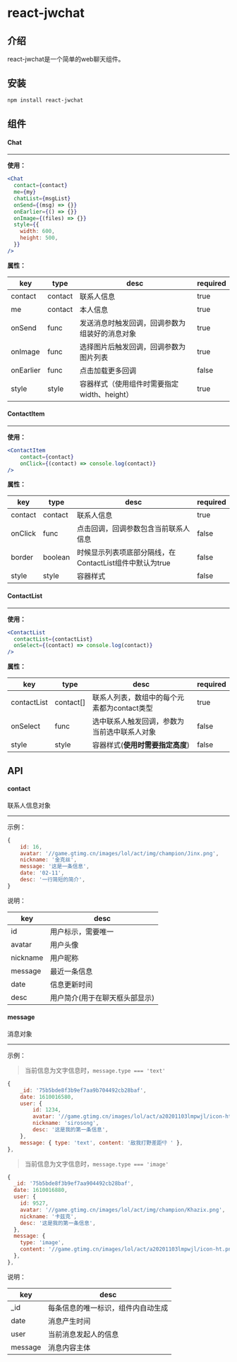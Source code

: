 # react-jwchat

## 介绍

react-jwchat是一个简单的web聊天组件。

## 安装

```bash
npm install react-jwchat
```

## 组件

#### Chat

***

**使用：**

```jsx
<Chat
  contact={contact}
  me={my}
  chatList={msgList}
  onSend={(msg) => {}}
  onEarlier={() => {}}
  onImage={(files) => {}}
  style={{
    width: 600,
    height: 500,
  }}
/>
```

**属性：**

| key       | type    | desc                                           | required |
| --------- | ------- | ---------------------------------------------- | -------- |
| contact   | contact | 联系人信息                                     | true     |
| me        | contact | 本人信息                                       | true     |
| onSend    | func    | 发送消息时触发回调，回调参数为组装好的消息对象 | true     |
| onImage   | func    | 选择图片后触发回调，回调参数为图片列表         | true     |
| onEarlier | func    | 点击加载更多回调                               | false    |
| style     | style   | 容器样式（使用组件时需要指定width、height）    | true     |

#### ContactItem

***

**使用：**

```jsx
<ContactItem
    contact={contact}
    onClick={(contact) => console.log(contact)}
/>
```

**属性：**

| key     | type    | desc                                                    | required |
| ------- | ------- | ------------------------------------------------------- | -------- |
| contact | contact | 联系人信息                                              | true     |
| onClick | func    | 点击回调，回调参数包含当前联系人信息                    | false    |
| border  | boolean | 时候显示列表项底部分隔线，在ContactList组件中默认为true | false    |
| style   | style   | 容器样式                                                | false    |

#### ContactList

***

**使用：**

```jsx
<ContactList
  contactList={contactList}
  onSelect={(contact) => console.log(contact)}
/>
```

**属性：**

| key         | type      | desc                                         | required |
| ----------- | --------- | -------------------------------------------- | -------- |
| contactList | contact[] | 联系人列表，数组中的每个元素都为contact类型  | true     |
| onSelect    | func      | 选中联系人触发回调，参数为当前选中联系人对象 | false    |
| style       | style     | 容器样式(**使用时需要指定高度**)             | false    |

## API

#### contact

联系人信息对象

***

示例：

```javascript
{
    id: 16,
    avatar: '//game.gtimg.cn/images/lol/act/img/champion/Jinx.png',
    nickname: '金克丝',
    message: '这是一条信息',
    date: '02-11',
    desc: '一行简短的简介',
}
```

说明：

| key      | desc                           |
| -------- | ------------------------------ |
| id       | 用户标示，需要唯一             |
| avatar   | 用户头像                       |
| nickname | 用户昵称                       |
| message  | 最近一条信息                   |
| date     | 信息更新时间                   |
| desc     | 用户简介(用于在聊天框头部显示) |

#### message

消息对象

***

示例：

> 当前信息为文字信息时，`message.type === 'text'`

```javascript
{
    _id: '75b5bde8f3b9ef7aa9b704492cb28baf',
    date: 1610016580,
    user: {
        id: 1234,
        avatar: '//game.gtimg.cn/images/lol/act/a20201103lmpwjl/icon-ht.png',
        nickname: 'sirosong',
        desc: '这是我的第一条信息',
    },
    message: { type: 'text', content: '敌我打野差距👎 ' },
},
```

> 当前信息为文字信息时，`message.type === 'image'`

```javascript
{
  _id: '75b5bde8f3b9ef7aa904492cb28baf',
  date: 1610016880,
  user: {
    id: 9527,
    avatar: '//game.gtimg.cn/images/lol/act/img/champion/Khazix.png',
    nickname: '卡兹克',
    desc: '这是我的第一条信息',
  },
  message: {
    type: 'image',
    content: '//game.gtimg.cn/images/lol/act/a20201103lmpwjl/icon-ht.png',
  },
},
```

说明：

| key     | desc                               |
| ------- | ---------------------------------- |
| _id     | 每条信息的唯一标识，组件内自动生成 |
| date    | 消息产生时间                       |
| user    | 当前消息发起人的信息               |
| message | 消息内容主体                       |

